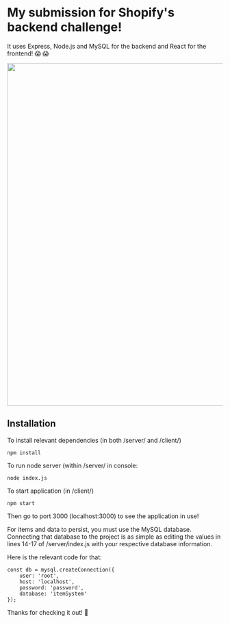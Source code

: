 # My submission for Shopify's backend challenge!
It uses Express, Node.js and MySQL for the backend and React for the frontend! :scream: :scream:

<img src="https://i.imgur.com/PgzqHk0.gif" width="600" height="800" />

## Installation

To install relevant dependencies (in both /server/ and /client/)
```
npm install
```
To run node server (within /server/ in console:

```
node index.js
```
To start application (in /client/)
```
npm start
```
Then go to port 3000 (localhost:3000) to see the application in use!


For items and data to persist, you must use the MySQL database.
Connecting that database to the project is as simple as editing the values in lines 14-17 of /server/index.js with your respective database information.

Here is the relevant code for that:
```
const db = mysql.createConnection({
    user: 'root',
    host: 'localhost',
    password: 'password',
    database: 'itemSystem'
});
```
Thanks for checking it out! :metal:
